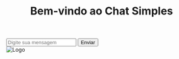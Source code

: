 <!DOCTYPE html>
<html lang="pt-BR">
<head>
    <meta charset="UTF-8">
    <meta name="viewport" content="width=device-width, initial-scale=1.0">
    <title>Chat Simples</title>
    <link rel="stylesheet" href="styles.css">
    <!-- Firebase -->
    <script src="https://www.gstatic.com/firebasejs/9.0.0/firebase-app.js"></script>
    <script src="https://www.gstatic.com/firebasejs/9.0.0/firebase-firestore.js"></script>
</head>
<body>
    <div class="container">
        <header>
            <h1>Bem-vindo ao Chat Simples</h1>
        </header>
        <main>
            <div id="chat" class="chat-box"></div>
            <div id="message-input" class="message-input">
                <input type="text" id="message" placeholder="Digite sua mensagem">
                <button id="send-button">Enviar</button>
            </div>
        </main>
        <footer>
            <img src="Logo.png" alt="Logo" class="logo">
        </footer>
    </div>
    <script src="app.js"></script>
</body>
</html>
